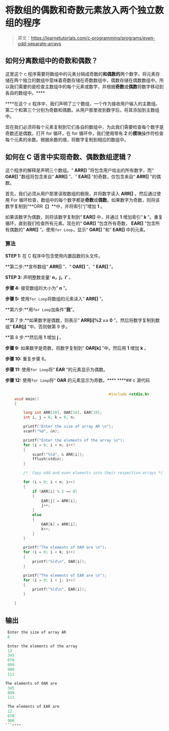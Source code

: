 # 将数组的偶数和奇数元素放入两个独立数组的程序

> 原文：<https://learnetutorials.com/c-programming/programs/even-odd-separate-arrays>

## 如何分离数组中的奇数和偶数？

这里这个 c 程序需要将数组中的元素分隔成奇数的**和偶数的**两个数字。将元素存储在两个独立的数组中意味着奇数存储在奇数数组中，偶数存储在偶数数组中。所以我们需要的是检查主数组中的每个元素或数字，并根据**奇数**或**偶数**将数字移动到各自的数组中。****

 ****在这个 c 程序中，我们声明了三个数组，一个作为接收用户输入的主数组。第二个和第三个分别为奇数和偶数。从用户那里收到数字后，将其添加到主数组中。

现在我们必须将每个元素复制到它们各自的数组中，为此我们需要检查每个数字是奇数还是偶数。打开 for 循环，在 for 循环中，我们使用带有 **2** 的**模块**操作符检查每个元素的余数。根据余数的值，将数字复制到相应的数组中。

## 如何在 C 语言中实现奇数、偶数数组逻辑？

这个程序的解释是声明三个数组。“ **ARR[]** ”将包含用户给出的所有数字，而“ **OAR[]** ”数组将包含来自“ **ARR[]** ”、“ **EAR[]** ”的奇数，仅包含来自“ **ARR[]** ”的偶数。

首先，我们必须从用户那里读取数组的极限，并将数字读入 **ARR[]** 。然后通过使用 For 循环检查，数组中的每个数字都是**奇数**或**偶数**。如果数字为奇数，则将该数字复制到“**ORR【】**中，并将索引“j”增加 **1** 。

如果该数字为偶数，则将该数字复制到“ **EAR[]** 中，并通过 **1** 增加索引“ **k** ”。重复循环，直到我们检查所有元素。现在的“ **OAR[]** ”包含所有奇数， **EAR[]** ”包含所有偶数的“ **ARR[]** ”。使用`for Loop`，显示“ **OAR[]** ”和“ **EAR[]** 中的元素。

### 算法

**STEP 1:** 在 C 程序中包含使用内置函数的头文件。

**第二步:**宣布数组“ **ARR[]** ”、“ **OAR[]** ”、“ **EAR[]** ”。

**STEP 3:** 声明整数变量' **n，j，i'** 。

**步骤 4:** 接受数组的大小为“ **n** ”。

**步骤 5:** 使用`for Loop`将数组的元素读入“ **ARR[]** ”。

**第六步:**用`for Loop`加条件“**我**”。

**第 7 步:**如果数字是偶数，则表示“ **ARR[i]%2 == 0** ”，然后将数字复制到数组“ **EAR[j]** ”中。否则做第 9 步。

**第 8 步:**然后用 **1** 增加 **j** 。

**步骤 9:** 如果数字是奇数，将数字复制到“ **OAR[k]** ”中。然后用 **1** 增加 **k** 。

**步骤 10:** 重复步骤 6。

**步骤 11:** 使用`for Loop`将“ **EAR** ”的元素显示为偶数。

**步骤 12:** 使用`for Loop`将“ **OAR** 的元素显示为奇数。****  ****## c 源代码

```c

                                              #include <stdio.h>
    void main()
    {

        long int ARR[10], OAR[10], EAR[10];
        int i, j = 0, k = 0, n;

        printf("Enter the size of array AR \n");
        scanf("%d", &n);

        printf("Enter the elements of the array \n");
        for (i = 0; i < n; i++)
        {
            scanf("%ld", & ARR[i]);
            fflush(stdin);
        }

        /*  Copy odd and even elements into their respective arrays */

        for (i = 0; i < n; i++)
        {
            if (ARR[i] % 2 == 0)
            {
                EAR[j] = ARR[i];
                j++;
            }
            else
            {
                OAR[k] = ARR[i];
                k++;
            }
        }

        printf("The elements of OAR are \n");
        for (i = 0; i < k; i++)
        {
            printf("%ld\n", OAR[i]);
        }

        printf("The elements of EAR are \n");
        for (i = 0; i < j; i++)
        {
            printf("%ld\n", EAR[i]);
        }

    }

```

## 输出

```c
 Enter the size of array AR
 6

 Enter the elements of the array
 12
 345
 678
 899
 900
 111

The elements of OAR are
 345
 899
 111

 The elements of EAR are
 12
 678
 900
```****
